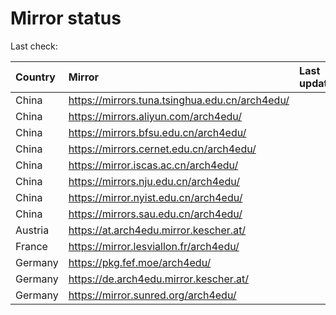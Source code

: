 <script src="./time.js"></script>
# Mirror status
Last check: <script type="text/javascript">localize(1740919167.9411912);</script>

|Country|Mirror|Last update|
|:------|:-----|:----------|
|China|https://mirrors.tuna.tsinghua.edu.cn/arch4edu/|<script type="text/javascript">localize(1740897625);</script>|
|China|https://mirrors.aliyun.com/arch4edu/|<script type="text/javascript">localize(1740897625);</script>|
|China|https://mirrors.bfsu.edu.cn/arch4edu/|<script type="text/javascript">localize(1740854321);</script>|
|China|https://mirrors.cernet.edu.cn/arch4edu/|<script type="text/javascript">localize(1740897625);</script>|
|China|https://mirror.iscas.ac.cn/arch4edu/|<script type="text/javascript">localize(1740897625);</script>|
|China|https://mirrors.nju.edu.cn/arch4edu/|<script type="text/javascript">localize(1740811324);</script>|
|China|https://mirror.nyist.edu.cn/arch4edu/|<script type="text/javascript">localize(1740897625);</script>|
|China|https://mirrors.sau.edu.cn/arch4edu/|<script type="text/javascript">localize(1731653531);</script>|
|Austria|https://at.arch4edu.mirror.kescher.at/|<script type="text/javascript">localize(1740897625);</script>|
|France|https://mirror.lesviallon.fr/arch4edu/|<script type="text/javascript">localize(1740854321);</script>|
|Germany|https://pkg.fef.moe/arch4edu/|<script type="text/javascript">localize(1740897625);</script>|
|Germany|https://de.arch4edu.mirror.kescher.at/|<script type="text/javascript">localize(1740897625);</script>|
|Germany|https://mirror.sunred.org/arch4edu/|<script type="text/javascript">localize(1740897625);</script>|

<script src="./tablefilter/tablefilter.js"></script>
<script src="./table.js"></script>